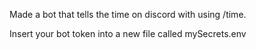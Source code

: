 Made a bot that tells the time on discord with using /time.

Insert your bot token into a new file called mySecrets.env
